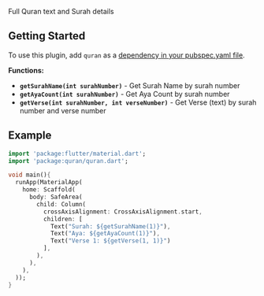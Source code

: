Full Quran text and Surah details

## Getting Started

To use this plugin, add `quran` as a [dependency in your pubspec.yaml file](https://flutter.io/platform-plugins/).

**Functions:**

* **`getSurahName(int surahNumber)`** - Get Surah Name by surah number
* **`getAyaCount(int surahNumber)`** - Get Aya Count by surah number
* **`getVerse(int surahNumber, int verseNumber)`** - Get Verse (text) by surah number and verse number

## Example

```dart
import 'package:flutter/material.dart';
import 'package:quran/quran.dart';

void main(){
  runApp(MaterialApp(
    home: Scaffold(
      body: SafeArea(
        child: Column(
          crossAxisAlignment: CrossAxisAlignment.start,
          children: [
            Text("Surah: ${getSurahName(1)}"),
            Text("Aya: ${getAyaCount(1)}"),
            Text("Verse 1: ${getVerse(1, 1)}")
          ],
        ),
      ),
    ),
  ));
}
```
